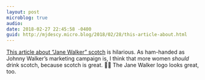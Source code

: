 ```yaml
---
layout: post
microblog: true
audio: 
date: 2018-02-27 22:45:58 -0400
guid: http://mjdescy.micro.blog/2018/02/28/this-article-about.html
---
```

[This article about “Jane Walker” scotch](https://www.washingtonpost.com/news/voraciously/wp/2018/02/26/thanks-to-jane-walker-ladies-can-finally-drink-scotch/?utm_term=.89044419905e) is hilarious. As ham-handed as Johnny Walker’s marketing campaign is, I think that more women _should_ drink scotch, because scotch is great. 🏴🥃 The Jane Walker logo looks great, too.
